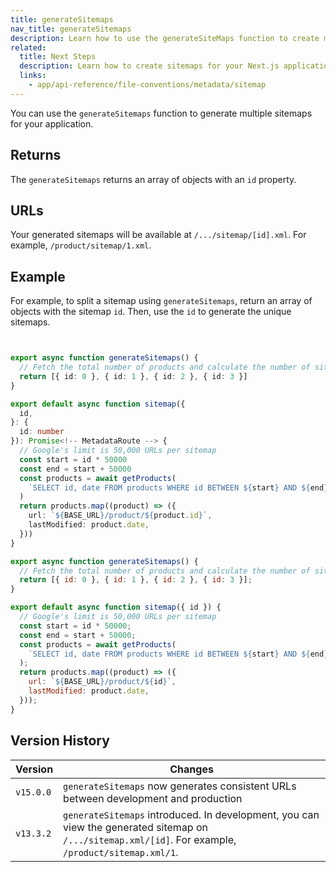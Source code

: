 ```yaml
---
title: generateSitemaps
nav_title: generateSitemaps
description: Learn how to use the generateSiteMaps function to create multiple sitemaps for your application.
related:
  title: Next Steps
  description: Learn how to create sitemaps for your Next.js application.
  links:
    - app/api-reference/file-conventions/metadata/sitemap
---
```


You can use the `generateSitemaps` function to generate multiple sitemaps for your application.

## Returns

The `generateSitemaps` returns an array of objects with an `id` property.

## URLs

Your generated sitemaps will be available at `/.../sitemap/[id].xml`. For example, `/product/sitemap/1.xml`.

## Example

For example, to split a sitemap using `generateSitemaps`, return an array of objects with the sitemap `id`. Then, use the `id` to generate the unique sitemaps.

```ts filename="app/product/sitemap.ts" switcher


export async function generateSitemaps() {
  // Fetch the total number of products and calculate the number of sitemaps needed
  return [{ id: 0 }, { id: 1 }, { id: 2 }, { id: 3 }]
}

export default async function sitemap({
  id,
}: {
  id: number
}): Promise<!-- MetadataRoute --> {
  // Google's limit is 50,000 URLs per sitemap
  const start = id * 50000
  const end = start + 50000
  const products = await getProducts(
    `SELECT id, date FROM products WHERE id BETWEEN ${start} AND ${end}`
  )
  return products.map((product) => ({
    url: `${BASE_URL}/product/${product.id}`,
    lastModified: product.date,
  }))
}
```

```js filename="app/product/sitemap.js" switcher
export async function generateSitemaps() {
  // Fetch the total number of products and calculate the number of sitemaps needed
  return [{ id: 0 }, { id: 1 }, { id: 2 }, { id: 3 }];
}

export default async function sitemap({ id }) {
  // Google's limit is 50,000 URLs per sitemap
  const start = id * 50000;
  const end = start + 50000;
  const products = await getProducts(
    `SELECT id, date FROM products WHERE id BETWEEN ${start} AND ${end}`
  );
  return products.map((product) => ({
    url: `${BASE_URL}/product/${id}`,
    lastModified: product.date,
  }));
}
```

## Version History

| Version   | Changes                                                                                                                                              |
| --------- | ---------------------------------------------------------------------------------------------------------------------------------------------------- |
| `v15.0.0` | `generateSitemaps` now generates consistent URLs between development and production                                                                  |
| `v13.3.2` | `generateSitemaps` introduced. In development, you can view the generated sitemap on `/.../sitemap.xml/[id]`. For example, `/product/sitemap.xml/1`. |
